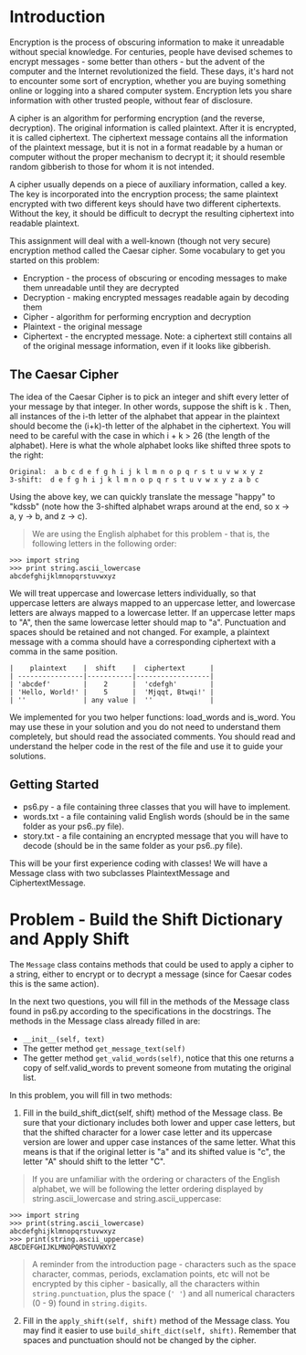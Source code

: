 # Introduction

Encryption is the process of obscuring information to make it unreadable without special knowledge. For centuries, people have devised schemes to encrypt messages - some better than others - but the advent of the computer and the Internet revolutionized the field. These days, it's hard not to encounter some sort of encryption, whether you are buying something online or logging into a shared computer system. Encryption lets you share information with other trusted people, without fear of disclosure.

A cipher is an algorithm for performing encryption (and the reverse, decryption). The original information is called plaintext. After it is encrypted, it is called ciphertext. The ciphertext message contains all the information of the plaintext message, but it is not in a format readable by a human or computer without the proper mechanism to decrypt it; it should resemble random gibberish to those for whom it is not intended.

A cipher usually depends on a piece of auxiliary information, called a key. The key is incorporated into the encryption process; the same plaintext encrypted with two different keys should have two different ciphertexts. Without the key, it should be difficult to decrypt the resulting ciphertext into readable plaintext.

This assignment will deal with a well-known (though not very secure) encryption method called the Caesar cipher. Some vocabulary to get you started on this problem:

* Encryption - the process of obscuring or encoding messages to make them unreadable until they are decrypted
* Decryption - making encrypted messages readable again by decoding them
* Cipher - algorithm for performing encryption and decryption
* Plaintext - the original message
* Ciphertext - the encrypted message. Note: a ciphertext still contains all of the original message information, even if it looks like gibberish.

## The Caesar Cipher

The idea of the Caesar Cipher is to pick an integer and shift every letter of your message by that integer. In other words, suppose the shift is k . Then, all instances of the i-th letter of the alphabet that appear in the plaintext should become the (i+k)-th letter of the alphabet in the ciphertext. You will need to be careful with the case in which i + k > 26 (the length of the alphabet). Here is what the whole alphabet looks like shifted three spots to the right:

```
Original:  a b c d e f g h i j k l m n o p q r s t u v w x y z
3-shift:  d e f g h i j k l m n o p q r s t u v w x y z a b c
```
Using the above key, we can quickly translate the message "happy" to "kdssb" (note how the 3-shifted alphabet wraps around at the end, so x -> a, y -> b, and z -> c).

> We are using the English alphabet for this problem - that is, the following letters in the following order:

```
>>> import string
>>> print string.ascii_lowercase
abcdefghijklmnopqrstuvwxyz
```
We will treat uppercase and lowercase letters individually, so that uppercase letters are always mapped to an uppercase letter, and lowercase letters are always mapped to a lowercase letter. If an uppercase letter maps to "A", then the same lowercase letter should map to "a". Punctuation and spaces should be retained and not changed. For example, a plaintext message with a comma should have a corresponding ciphertext with a comma in the same position.

```
|    plaintext    |  shift    |  ciphertext      |
| ----------------|-----------|------------------|
| 'abcdef'        |    2      |  'cdefgh'        |
| 'Hello, World!' |    5      |  'Mjqqt, Btwqi!' |
| ''              | any value |  ''              |
```
We implemented for you two helper functions: load_words and is_word. You may use these in your solution and you do not need to understand them completely, but should read the associated comments. You should read and understand the helper code in the rest of the file and use it to guide your solutions.

## Getting Started

* ps6.py - a file containing three classes that you will have to implement.
* words.txt - a file containing valid English words (should be in the same folder as your ps6..py file).
* story.txt - a file containing an encrypted message that you will have to decode (should be in the same folder as your ps6..py file).

This will be your first experience coding with classes! We will have a Message class with two subclasses PlaintextMessage and CiphertextMessage.


# Problem - Build the Shift Dictionary and Apply Shift

The `Message` class contains methods that could be used to apply a cipher to a string, either to encrypt or to decrypt a message (since for Caesar codes this is the same action).

In the next two questions, you will fill in the methods of the Message class found in ps6.py according to the specifications in the docstrings. The methods in the Message class already filled in are:

* `__init__(self, text)`
* The getter method `get_message_text(self)`
* The getter method `get_valid_words(self)`, notice that this one returns a copy of self.valid_words to prevent someone from mutating the original list.

In this problem, you will fill in two methods:

1. Fill in the build_shift_dict(self, shift) method of the Message class. Be sure that your dictionary includes both lower and upper case letters, but that the shifted character for a lower case letter and its uppercase version are lower and upper case instances of the same letter. What this means is that if the original letter is "a" and its shifted value is "c", the letter "A" should shift to the letter "C".

> If you are unfamiliar with the ordering or characters of the English alphabet, we will be following the letter ordering displayed by string.ascii_lowercase and string.ascii_uppercase:

```
>>> import string
>>> print(string.ascii_lowercase)
abcdefghijklmnopqrstuvwxyz
>>> print(string.ascii_uppercase)
ABCDEFGHIJKLMNOPQRSTUVWXYZ
```
> A reminder from the introduction page - characters such as the space character, commas, periods, exclamation points, etc will not be encrypted by this cipher - basically, all the characters within `string.punctuation`, plus the space (`' '`) and all numerical characters (0 - 9) found in `string.digits`.

2. Fill in the `apply_shift(self, shift)` method of the Message class. You may find it easier to use `build_shift_dict(self, shift)`. Remember that spaces and punctuation should not be changed by the cipher.

